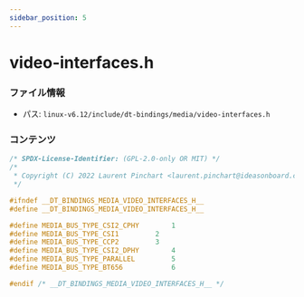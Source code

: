 ```yaml
---
sidebar_position: 5
---
```

# video-interfaces.h

### ファイル情報

- パス: `linux-v6.12/include/dt-bindings/media/video-interfaces.h`

### コンテンツ

```h
/* SPDX-License-Identifier: (GPL-2.0-only OR MIT) */
/*
 * Copyright (C) 2022 Laurent Pinchart <laurent.pinchart@ideasonboard.com>
 */

#ifndef __DT_BINDINGS_MEDIA_VIDEO_INTERFACES_H__
#define __DT_BINDINGS_MEDIA_VIDEO_INTERFACES_H__

#define MEDIA_BUS_TYPE_CSI2_CPHY		1
#define MEDIA_BUS_TYPE_CSI1			2
#define MEDIA_BUS_TYPE_CCP2			3
#define MEDIA_BUS_TYPE_CSI2_DPHY		4
#define MEDIA_BUS_TYPE_PARALLEL			5
#define MEDIA_BUS_TYPE_BT656			6

#endif /* __DT_BINDINGS_MEDIA_VIDEO_INTERFACES_H__ */

```
